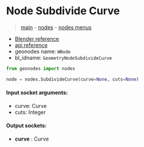 # Node Subdivide Curve

> [main](../structure.md) - [nodes](nodes.md) - [nodes menus](nodes_menus.md)

- [Blender reference](https://docs.blender.org/manual/en/latest/modeling/geometry_nodes/curve/subdivide_curve.html)
- [api reference](https://docs.blender.org/api/current/bpy.types.GeometryNodeSubdivideCurve.html)
- geonodes name: `WNode`
- bl_idname: `GeometryNodeSubdivideCurve`

```python
from geonodes import nodes

node = nodes.SubdivideCurve(curve=None, cuts=None)
```

#### Input socket arguments:

- curve: Curve
- cuts: Integer

#### Output sockets:

- **curve** : Curve

